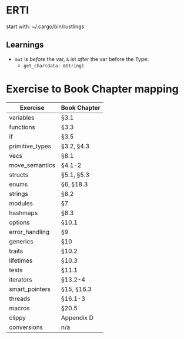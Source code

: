 # ERTI

start with: ~/.cargo/bin/rustlings

## Learnings

- `mut` is _before_ the var, `&` ist _after_ the var before the Type:
  - `get_char(data: &String)`


# Exercise to Book Chapter mapping

| Exercise               | Book Chapter        |
| ---------------------- | ------------------- |
| variables              | §3.1                |
| functions              | §3.3                |
| if                     | §3.5                |
| primitive_types        | §3.2, §4.3          |
| vecs                   | §8.1                |
| move_semantics         | §4.1-2              |
| structs                | §5.1, §5.3          |
| enums                  | §6, §18.3           |
| strings                | §8.2                |
| modules                | §7                  |
| hashmaps               | §8.3                |
| options                | §10.1               |
| error_handling         | §9                  |
| generics               | §10                 |
| traits                 | §10.2               |
| lifetimes              | §10.3               |
| tests                  | §11.1               |
| iterators              | §13.2-4             |
| smart_pointers         | §15, §16.3          |
| threads                | §16.1-3             |
| macros                 | §20.5               |
| clippy                 | Appendix D          |
| conversions            | n/a                 |
